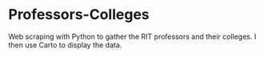 # Professors-Colleges
Web scraping with Python to gather the RIT professors and their colleges. I then use Carto to display the data.
